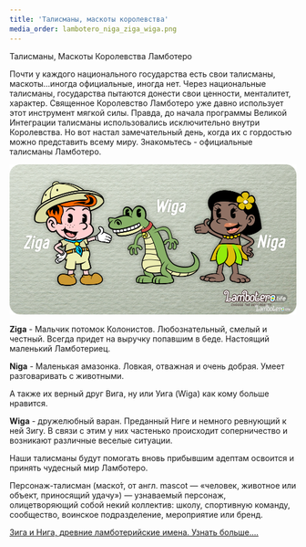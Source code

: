 ```yaml
---
title: 'Талисманы, маскоты королевства'
media_order: lambotero_niga_ziga_wiga.png
---
```


Талисманы, Маскоты Королевства Ламботеро

Почти у каждого национального государства есть свои талисманы, маскоты…иногда официальные, иногда нет.
Через национальные талисманы, государства пытаются донести свои ценности, менталитет, характер.
Священное Королевство Ламботеро уже давно использует этот инструмент мягкой силы. Правда, до начала программы Великой Интеграции талисманы использовались исключительно внутри Королевства. Но вот настал замечательный день, когда их с гордостью можно представить всему миру.
Знакомьтесь - официальные талисманы Ламботеро.

![](lambotero_niga_ziga_wiga.png)


**Ziga** - Мальчик потомок Колонистов. Любознательный, смелый и честный. Всегда придет на выручку попавшим в беде. Настоящий маленький Ламботериец.

**Niga** - Маленькая амазонка. Ловкая, отважная и очень добрая. Умеет разговаривать с животными.

А также их верный друг Вига, ну или Уига (Wiga) как кому больше нравится.

**Wiga** - дружелюбный варан. Преданный Ниге и немного ревнующий к ней Зигу.
В связи с этим у них частенько происходит соперничество и возникают различные веселые ситуации.

Наши талисманы будут помогать вновь прибывшим адептам освоится и принять чудесный мир Ламботеро.


Персонаж-талисман (маско́т, от англ. mascot — «человек, животное или объект, приносящий удачу») — узнаваемый персонаж, олицетворяющий собой некий коллектив: школу, спортивную команду, сообщество, воинское подразделение, мероприятие или бренд.

[Зига и Нига, древние ламботерийские имена. Узнать больше....](http://lambopedia.ru/svyashennoe-korolevstvo-lambotero/khronologiya-korolevstva/talismany-maskoty-korolevstva/nacionalnye-imena-korolevstva-lambotero)